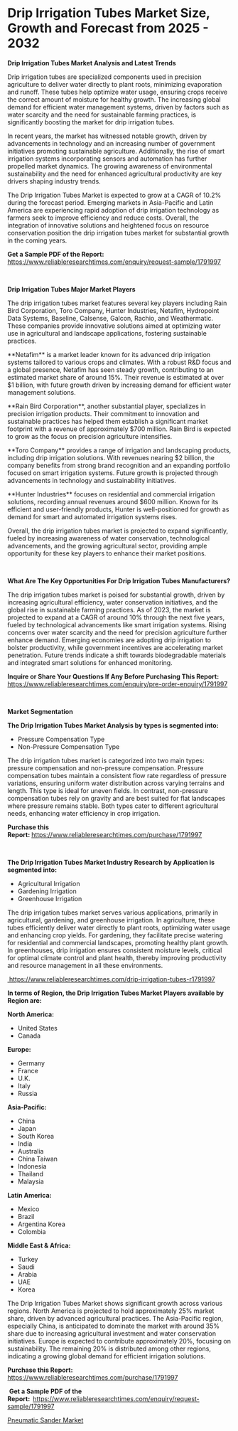 <p><h1>Drip Irrigation Tubes Market Size, Growth and Forecast from 2025 - 2032</h1></p><p><strong>Drip Irrigation Tubes Market Analysis and Latest Trends</strong></p>
<p><p>Drip irrigation tubes are specialized components used in precision agriculture to deliver water directly to plant roots, minimizing evaporation and runoff. These tubes help optimize water usage, ensuring crops receive the correct amount of moisture for healthy growth. The increasing global demand for efficient water management systems, driven by factors such as water scarcity and the need for sustainable farming practices, is significantly boosting the market for drip irrigation tubes.</p><p>In recent years, the market has witnessed notable growth, driven by advancements in technology and an increasing number of government initiatives promoting sustainable agriculture. Additionally, the rise of smart irrigation systems incorporating sensors and automation has further propelled market dynamics. The growing awareness of environmental sustainability and the need for enhanced agricultural productivity are key drivers shaping industry trends.</p><p>The Drip Irrigation Tubes Market is expected to grow at a CAGR of 10.2% during the forecast period. Emerging markets in Asia-Pacific and Latin America are experiencing rapid adoption of drip irrigation technology as farmers seek to improve efficiency and reduce costs. Overall, the integration of innovative solutions and heightened focus on resource conservation position the drip irrigation tubes market for substantial growth in the coming years.</p></p>
<p><strong>Get a Sample PDF of the Report:&nbsp;</strong> <a href="https://www.reliableresearchtimes.com/enquiry/request-sample/1791997?utm_campaign=2627&utm_medium=2&utm_source=Github&utm_content=ia&utm_term=20022025&utm_id=drip-irrigation-tubes">https://www.reliableresearchtimes.com/enquiry/request-sample/1791997</a></p>
<p>&nbsp;</p>
<p><strong>Drip Irrigation Tubes Major Market Players</strong></p>
<p><p>The drip irrigation tubes market features several key players including Rain Bird Corporation, Toro Company, Hunter Industries, Netafim, Hydropoint Data Systems, Baseline, Calsense, Galcon, Rachio, and Weathermatic. These companies provide innovative solutions aimed at optimizing water use in agricultural and landscape applications, fostering sustainable practices.</p><p>**Netafim** is a market leader known for its advanced drip irrigation systems tailored to various crops and climates. With a robust R&D focus and a global presence, Netafim has seen steady growth, contributing to an estimated market share of around 15%. Their revenue is estimated at over $1 billion, with future growth driven by increasing demand for efficient water management solutions.</p><p>**Rain Bird Corporation**, another substantial player, specializes in precision irrigation products. Their commitment to innovation and sustainable practices has helped them establish a significant market footprint with a revenue of approximately $700 million. Rain Bird is expected to grow as the focus on precision agriculture intensifies.</p><p>**Toro Company** provides a range of irrigation and landscaping products, including drip irrigation solutions. With revenues nearing $2 billion, the company benefits from strong brand recognition and an expanding portfolio focused on smart irrigation systems. Future growth is projected through advancements in technology and sustainability initiatives.</p><p>**Hunter Industries** focuses on residential and commercial irrigation solutions, recording annual revenues around $600 million. Known for its efficient and user-friendly products, Hunter is well-positioned for growth as demand for smart and automated irrigation systems rises.</p><p>Overall, the drip irrigation tubes market is projected to expand significantly, fueled by increasing awareness of water conservation, technological advancements, and the growing agricultural sector, providing ample opportunity for these key players to enhance their market positions.</p></p>
<p>&nbsp;</p>
<p><strong>What Are The Key Opportunities For Drip Irrigation Tubes Manufacturers?</strong></p>
<p><p>The drip irrigation tubes market is poised for substantial growth, driven by increasing agricultural efficiency, water conservation initiatives, and the global rise in sustainable farming practices. As of 2023, the market is projected to expand at a CAGR of around 10% through the next five years, fueled by technological advancements like smart irrigation systems. Rising concerns over water scarcity and the need for precision agriculture further enhance demand. Emerging economies are adopting drip irrigation to bolster productivity, while government incentives are accelerating market penetration. Future trends indicate a shift towards biodegradable materials and integrated smart solutions for enhanced monitoring.</p></p>
<p><strong>Inquire or Share Your Questions If Any Before Purchasing This Report:</strong> <a href="https://www.reliableresearchtimes.com/enquiry/pre-order-enquiry/1791997?utm_campaign=2627&utm_medium=2&utm_source=Github&utm_content=ia&utm_term=20022025&utm_id=drip-irrigation-tubes">https://www.reliableresearchtimes.com/enquiry/pre-order-enquiry/1791997</a></p>
<p>&nbsp;</p>
<p><strong>Market Segmentation</strong></p>
<p><strong>The Drip Irrigation Tubes Market Analysis by types is segmented into:</strong></p>
<p><ul><li>Pressure Compensation Type</li><li>Non-Pressure Compensation Type</li></ul></p>
<p><p>The drip irrigation tubes market is categorized into two main types: pressure compensation and non-pressure compensation. Pressure compensation tubes maintain a consistent flow rate regardless of pressure variations, ensuring uniform water distribution across varying terrains and length. This type is ideal for uneven fields. In contrast, non-pressure compensation tubes rely on gravity and are best suited for flat landscapes where pressure remains stable. Both types cater to different agricultural needs, enhancing water efficiency in crop irrigation.</p></p>
<p><strong>Purchase this Report:&nbsp;</strong><a href="https://www.reliableresearchtimes.com/purchase/1791997?utm_campaign=2627&utm_medium=2&utm_source=Github&utm_content=ia&utm_term=20022025&utm_id=drip-irrigation-tubes">https://www.reliableresearchtimes.com/purchase/1791997</a></p>
<p>&nbsp;</p>
<p><strong>The Drip Irrigation Tubes Market Industry Research by Application is segmented into:</strong></p>
<p><ul><li>Agricultural Irrigation</li><li>Gardening Irrigation</li><li>Greenhouse Irrigation</li></ul></p>
<p><p>The drip irrigation tubes market serves various applications, primarily in agricultural, gardening, and greenhouse irrigation. In agriculture, these tubes efficiently deliver water directly to plant roots, optimizing water usage and enhancing crop yields. For gardening, they facilitate precise watering for residential and commercial landscapes, promoting healthy plant growth. In greenhouses, drip irrigation ensures consistent moisture levels, critical for optimal climate control and plant health, thereby improving productivity and resource management in all these environments.</p></p>
<p><a href="https://www.reliableresearchtimes.com/drip-irrigation-tubes-r1791997?utm_campaign=2627&utm_medium=2&utm_source=Github&utm_content=ia&utm_term=20022025&utm_id=drip-irrigation-tubes">&nbsp;https://www.reliableresearchtimes.com/drip-irrigation-tubes-r1791997</a></p>
<p><strong>In terms of Region, the Drip Irrigation Tubes Market Players available by Region are:</strong></p>
<p>
    <p> <strong> North America: </strong>
        <ul>
            <li>United States</li>
            <li>Canada</li>
        </ul>
        </p> 
    <p> <strong> Europe: </strong>
        <ul>
            <li>Germany</li>
            <li>France</li>
            <li>U.K.</li>
            <li>Italy</li>
            <li>Russia</li>
        </ul>
        </p> 
    <p> <strong> Asia-Pacific: </strong>
        <ul>
            <li>China</li>
            <li>Japan</li>
            <li>South Korea</li>
            <li>India</li>
            <li>Australia</li>
            <li>China Taiwan</li>
            <li>Indonesia</li>
            <li>Thailand</li>
            <li>Malaysia</li>
        </ul>
        </p> 
    <p> <strong> Latin America: </strong>
        <ul>
            <li>Mexico</li>
            <li>Brazil</li>
            <li>Argentina Korea</li>
            <li>Colombia</li>
        </ul>
        </p> 
    <p> <strong> Middle East & Africa: </strong>
        <ul>
            <li>Turkey</li>
            <li>Saudi</li>
            <li>Arabia</li>
            <li>UAE</li>
            <li>Korea</li>
        </ul>
    </p>
    </p>
<p><p>The Drip Irrigation Tubes Market shows significant growth across various regions. North America is projected to hold approximately 25% market share, driven by advanced agricultural practices. The Asia-Pacific region, especially China, is anticipated to dominate the market with around 35% share due to increasing agricultural investment and water conservation initiatives. Europe is expected to contribute approximately 20%, focusing on sustainability. The remaining 20% is distributed among other regions, indicating a growing global demand for efficient irrigation solutions.</p></p>
<p><strong>Purchase this Report: </strong><a href="https://www.reliableresearchtimes.com/purchase/1791997?utm_campaign=2627&utm_medium=2&utm_source=Github&utm_content=ia&utm_term=20022025&utm_id=drip-irrigation-tubes">https://www.reliableresearchtimes.com/purchase/1791997</a></p>
<p>&nbsp;<strong>Get a Sample PDF of the Report:&nbsp;&nbsp;</strong><a href="https://www.reliableresearchtimes.com/enquiry/request-sample/1791997?utm_campaign=2627&utm_medium=2&utm_source=Github&utm_content=ia&utm_term=20022025&utm_id=drip-irrigation-tubes">https://www.reliableresearchtimes.com/enquiry/request-sample/1791997</a></p>
<p><strong></strong></p>
<p><p><a href="https://github.com/loppibsr/Market-Research-Report-List-1/blob/main/pneumatic-sander-market.md?utm_campaign=2627&utm_medium=2&utm_source=Github&utm_content=ia&utm_term=20022025&utm_id=drip-irrigation-tubes">Pneumatic Sander Market</a></p></p>